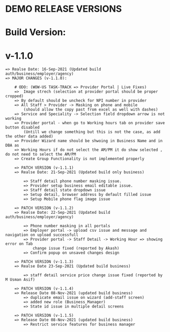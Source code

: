 # DEMO RELEASE VERSIONS


# Build Version: 
# v-1.1.0
    => Realse Date: 16-Sep-2021 (Updated build auth/business/employer/agency)
    => MAJOR CHANGES (v-1.1.0):

        # ODO: (WOW-US TASK-TRACK => Provider Portal | Live Fixes)
        =>  Image strech (selection at provider portal should be proper cropped)
        => By default should be uncheck for NPI number in provider 
        => All Staff > Provider -> Masking on phone and mobile 
            (should allow the copy past from excel as well with dashes)
        => Service and Speciality -> Selection field dropdown arrow is not working
        => Provider portal - when go to Working hours tab on provider save button disabled 
            (Untill we change something but this is not the case, as add the other data added)
        => Provider Wizard name should be shwoing in Business Name and in DBA as 
        => Working Hours if do not select the AM/PM it do show selected , do not need to select the AM/PM 
        => Create Group Functionality is not implemented properly 

        => PATCH VERSION (v-1.1.1)
        => Realse Date: 21-Sep-2021 (Updated build only business)

            => Staff detail phone number masking issue.
            => Provider setup business email editable issue.
            => Staff detail state dropdown issue
            => Setup detail, browser address by default filled issue
            => Setup Mobile phone flag image issue
        
        => PATCH VERSION (v-1.1.2)
        => Realse Date: 22-Sep-2021 (Updated build auth/business/employer/agency)

            => Phone number masking in all portals
            => Employer portal -> upload csv issue and message and navigation on upload successfull 
            => Provider portal -> Staff Detail -> Working Hour => showing error on Tab 
                change issue fixed (reported by Akash) 
            => Confirm popup on unsaved changes design
        
        => PATCH VERSION (v-1.1.3)
        => Realse Date 23-Sep-2021 (Updated build business)

            => staff detail service price change issue fixed (reported by M Usman Asif)

        => PATCH VERSION (v-1.1.4)
        => Release Date 08-Nov-2021 (updated build business)
            => duplicate email issue on wizard (add-staff screen)
            => added new role (Business_Manager)
            => State id issue in multiple detail screens

        => PATCH VERSION (v-1.1.5)
        => Release Date 08-Nov-2021 (updated build business)
            => Restrict service features for business manager
            
